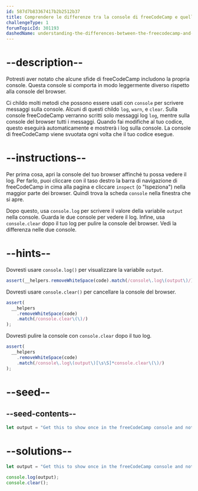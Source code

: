 ```yaml
---
id: 587d7b83367417b2b2512b37
title: Comprendere le differenze tra la console di freeCodeCamp e quella del Browser
challengeType: 1
forumTopicId: 301193
dashedName: understanding-the-differences-between-the-freecodecamp-and-browser-console
---
```


# --description--

Potresti aver notato che alcune sfide di freeCodeCamp includono la propria console. Questa console si comporta in modo leggermente diverso rispetto alla console del browser.

Ci childo molti metodi che possono essere usati con `console` per scrivere messaggi sulla console. Alcuni di questi childo `log`, `warn`, e `clear`. Sulla console freeCodeCamp verranno scritti solo messaggi log `log`, mentre sulla console del browser tutti i messaggi. Quando fai modifiche al tuo codice, questo eseguirà automaticamente e mostrerà i log sulla console. La console di freeCodeCamp viene svuotata ogni volta che il tuo codice esegue.

# --instructions--

Per prima cosa, apri la console del tuo browser affinché tu possa vedere il log. Per farlo, puoi cliccare con il taso destro la barra di navigazione di freeCodeCamp in cima alla pagina e cliccare `inspect` (o "Ispeziona") nella maggior parte dei browser. Quindi trova la scheda `console` nella finestra che si apre.

Dopo questo, usa `console.log` per scrivere il valore della variabile `output` nella console. Guarda le due console per vedere il log. Infine, usa `console.clear` dopo il tuo log per pulire la console del browser. Vedi la differenza nelle due console.

# --hints--

Dovresti usare `console.log()` per visualizzare la variabile `output`.

```js
assert(__helpers.removeWhiteSpace(code).match(/console\.log\(output\)/));
```

Dovresti usare `console.clear()` per cancellare la console del browser.

```js
assert(
  __helpers
    .removeWhiteSpace(code)
    .match(/console.clear\(\)/)
);
```

Dovresti pulire la console con `console.clear` dopo il tuo log.

```js
assert(
  __helpers
    .removeWhiteSpace(code)
    .match(/console\.log\(output\)[\s\S]*console.clear\(\)/)
);
```

# --seed--

## --seed-contents--

```js
let output = "Get this to show once in the freeCodeCamp console and not at all in the browser console";

```

# --solutions--

```js
let output = "Get this to show once in the freeCodeCamp console and not at all in the browser console";

console.log(output);
console.clear();
```
